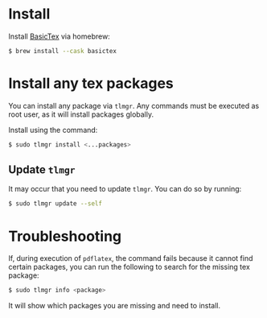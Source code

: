# Install
Install [BasicTex](http://tug.org/mactex/morepackages.html) via homebrew:
```bash
$ brew install --cask basictex
```

# Install any tex packages
You can install any package via `tlmgr`. Any commands must be executed as root user, as it will install packages globally.

Install using the command:
```bash
$ sudo tlmgr install <...packages>
```

## Update `tlmgr`
It may occur that you need to update `tlmgr`. You can do so by running:
```bash
$ sudo tlmgr update --self
```

# Troubleshooting
If, during execution of `pdflatex`, the command fails because it cannot find certain packages, you can run the following to search for the missing tex package:
```bash
$ sudo tlmgr info <package> 
```

It will show which packages you are missing and need to install.